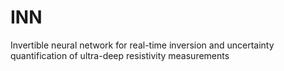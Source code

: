 # INN
Invertible neural network for real-time inversion and uncertainty quantification of ultra-deep resistivity measurements
